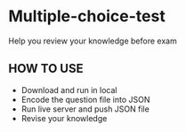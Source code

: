 # Multiple-choice-test
Help you review your knowledge before exam
## HOW TO USE
- Download and run in local
- Encode the question file into JSON
- Run live server and push JSON file
- Revise your knowledge
